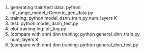 1. generating train/test data: python inf_range_model_rGeneric_gen_data.py 
2. training: python model_dsnn_train.py num_layers K
3. test: python model_dsnn_test.py
4. plot training log: plt_log.py
5. (compare with dnn) dnn training: python general_dnn_train.py num_layers K
6. (compare with dnn) dnn training: python general_dnn_test.py